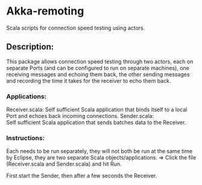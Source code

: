 # Akka-remoting
Scala scripts for connection speed testing using actors.

## Description: 
This package allows connection speed testing through two actors, each on separate Ports (and can be configured to 
run on separate machines), one receiving messages and echoing them back, the other sending messages and recording 
the time it takes for the receiver to echo them back.
	
###	Applications: 
Receiver.scala: 
Self sufficient Scala application that binds itself to a local Port and echoes back incoming connections.
Sender.scala:	
Self sufficient Scala application that sends batches data to the Receiver.
	
###	Instructions: 
Each needs to be run separately, they will not both be run at the same time by Eclipse, they are two separate Scala 
objects/applications.
=> Click the file (Receiver.scala and Sender.scala) and hit Run.
		
First start the Sender, then after a few seconds the Receiver. 
